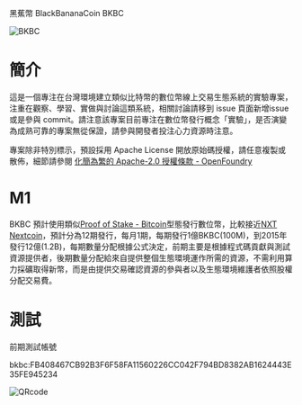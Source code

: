 黑蕉幣 BlackBananaCoin BKBC 

![BKBC](https://raw.github.com/y12studio/BananaCoin/master/resources/black_banana.png)

# 簡介

這是一個專注在台灣環境建立類似比特幣的數位幣線上交易生態系統的實驗專案，注重在觀察、學習、實做與討論這類系統，相關討論請移到 issue 頁面新增issue 或是參與 commit。請注意該專案目前專注在數位幣發行概念「實驗」，是否演變為成熟可靠的專案無從保證，請參與開發者投注心力資源時注意。

專案除非特別標示，預設採用 Apache License 開放原始碼授權，請任意複製或散佈，細節請參閱 [化簡為繁的 Apache-2.0 授權條款 - OpenFoundry](http://www.openfoundry.org/tw/legal-column-list/8581)

# M1

BKBC 預計使用類似[Proof of Stake - Bitcoin](https://en.bitcoin.it/wiki/Proof_of_Stake)型態發行數位幣，比較接近[NXT Nextcoin](https://nextcoin.org/)，預計分為12期發行，每月1期，每期發行1億BKBC(100M)，到2015年發行12億(1.2B)，每期數量分配根據公式決定，前期主要是根據程式碼貢獻與測試資源提供者，後期數量分配給來自提供整個生態環境運作所需的資源，不需利用算力採礦取得新幣，而是由提供交易確認資源的參與者以及生態環境維護者依照股權分配交易費。


# 測試

前期測試帳號

bkbc:FB408467CB92B3F6F58FA11560226CC042F794BD8382AB1624443E35FE945234

![QRcode](https://raw.github.com/y12studio/BlackBananaCoin/master/resources/qrcode_p131225.png)
